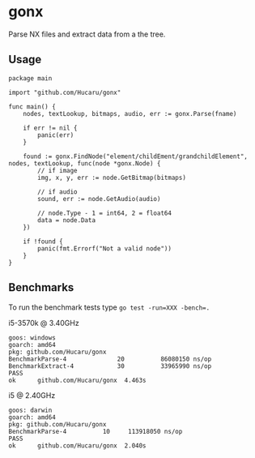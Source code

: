 # gonx
Parse NX files and extract data from a the tree.

## Usage

```golang
package main

import "github.com/Hucaru/gonx"

func main() {
    nodes, textLookup, bitmaps, audio, err := gonx.Parse(fname)

    if err != nil {
        panic(err)
    }

    found := gonx.FindNode("element/childEment/grandchildElement", nodes, textLookup, func(node *gonx.Node) {
        // if image
        img, x, y, err := node.GetBitmap(bitmaps)

        // if audio
        sound, err := node.GetAudio(audio)

        // node.Type - 1 = int64, 2 = float64
        data = node.Data
    })

    if !found {
        panic(fmt.Errorf("Not a valid node"))
    }
}
```

## Benchmarks
To run the benchmark tests type `go test -run=XXX -bench=.`

i5-3570k @ 3.40GHz
```
goos: windows
goarch: amd64
pkg: github.com/Hucaru/gonx
BenchmarkParse-4              20          86080150 ns/op
BenchmarkExtract-4            30          33965990 ns/op
PASS
ok      github.com/Hucaru/gonx  4.463s
```

i5 @ 2.40GHz
```
goos: darwin
goarch: amd64
pkg: github.com/Hucaru/gonx
BenchmarkParse-4   	      10	 113918050 ns/op
PASS
ok  	github.com/Hucaru/gonx	2.040s
```
